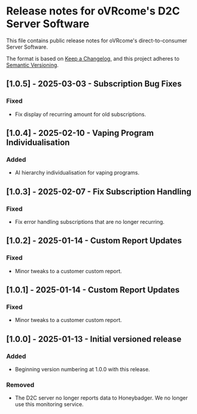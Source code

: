 # Release notes for oVRcome's D2C Server Software

This file contains public release notes for oVRcome's direct-to-consumer Server Software.

The format is based on [Keep a Changelog](https://keepachangelog.com/en/1.1.0/),
and this project adheres to [Semantic Versioning](https://semver.org/spec/v2.0.0.html).

## [1.0.5] - 2025-03-03 - Subscription Bug Fixes

### Fixed

* Fix display of recurring amount for old subscriptions.

## [1.0.4] - 2025-02-10 - Vaping Program Individualisation

### Added

- AI hierarchy individualisation for vaping programs.

## [1.0.3] - 2025-02-07 - Fix Subscription Handling

### Fixed

- Fix error handling subscriptions that are no longer recurring.

## [1.0.2] - 2025-01-14 - Custom Report Updates

### Fixed

- Minor tweaks to a customer custom report.

## [1.0.1] - 2025-01-14 - Custom Report Updates

### Fixed

- Minor tweaks to a customer custom report.

## [1.0.0] - 2025-01-13 - Initial versioned release

### Added

- Beginning version numbering at 1.0.0 with this release.

### Removed

- The D2C server no longer reports data to Honeybadger. We no longer use this monitoring service.
